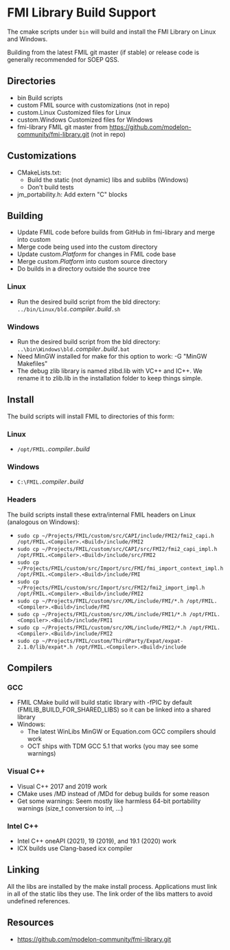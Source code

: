 # FMI Library Build Support

The cmake scripts under `bin` will build and install the FMI Library on Linux and Windows.

Building from the latest FMIL git master (if stable) or release code is generally recommended for SOEP QSS.

## Directories
* bin                   Build scripts
* custom                FMIL source with customizations (not in repo)
* custom.Linux          Customized files for Linux
* custom.Windows        Customized files for Windows
* fmi-library           FMIL git master from https://github.com/modelon-community/fmi-library.git (not in repo)

## Customizations
* CMakeLists.txt:
  * Build the static (not dynamic) libs and sublibs (Windows)
  * Don't build tests
* jm_portability.h: Add extern "C" blocks

## Building
* Update FMIL code before builds from GitHub in fmi-library and merge into custom
* Merge code being used into the custom directory
* Update custom.*Platform* for changes in FMIL code base
* Merge custom.*Platform* into custom source directory
* Do builds in a directory outside the source tree

### Linux
* Run the desired build script from the bld directory: `../bin/Linux/bld.`_compiler_`.`_build_`.sh`

### Windows
* Run the desired build script from the bld directory: `..\bin\Windows\bld.`_compiler_`.`_build_`.bat`
* Need MinGW installed for make for this option to work: -G "MinGW Makefiles"
* The debug zlib library is named zlibd.lib with VC++ and IC++.
  We rename it to zlib.lib in the installation folder to keep things simple.

## Install

The build scripts will install FMIL to directories of this form:

### Linux
* `/opt/FMIL.`_compiler_`.`_build_

### Windows
* `C:\FMIL.`_compiler_`.`_build_

### Headers

The build scripts install these extra/internal FMIL headers on Linux (analogous on Windows):
* `sudo cp ~/Projects/FMIL/custom/src/CAPI/include/FMI2/fmi2_capi.h /opt/FMIL.<Compiler>.<Build>/include/FMI2`
* `sudo cp ~/Projects/FMIL/custom/src/CAPI/src/FMI2/fmi2_capi_impl.h /opt/FMIL.<Compiler>.<Build>/include/src/FMI2`
* `sudo cp ~/Projects/FMIL/custom/src/Import/src/FMI/fmi_import_context_impl.h /opt/FMIL.<Compiler>.<Build>/include/FMI`
* `sudo cp ~/Projects/FMIL/custom/src/Import/src/FMI2/fmi2_import_impl.h /opt/FMIL.<Compiler>.<Build>/include/FMI2`
* `sudo cp ~/Projects/FMIL/custom/src/XML/include/FMI/*.h /opt/FMIL.<Compiler>.<Build>/include/FMI`
* `sudo cp ~/Projects/FMIL/custom/src/XML/include/FMI1/*.h /opt/FMIL.<Compiler>.<Build>/include/FMI1`
* `sudo cp ~/Projects/FMIL/custom/src/XML/include/FMI2/*.h /opt/FMIL.<Compiler>.<Build>/include/FMI2`
* `sudo cp ~/Projects/FMIL/custom/ThirdParty/Expat/expat-2.1.0/lib/expat*.h /opt/FMIL.<Compiler>.<Build>/include`

## Compilers

### GCC
* FMIL CMake build will build static library with -fPIC by default (FMILIB_BUILD_FOR_SHARED_LIBS) so it can be linked into a shared library
* Windows:
  * The latest WinLibs MinGW or Equation.com GCC compilers should work
  * OCT ships with TDM GCC 5.1 that works (you may see some warnings)

### Visual C++
* Visual C++ 2017 and 2019 work
* CMake uses /MD instead of /MDd for debug builds for some reason
* Get some warnings: Seem mostly like harmless 64-bit portability warnings (size_t conversion to int, ...)

### Intel C++
* Intel C++ oneAPI (2021), 19 (2019), and 19.1 (2020) work
* ICX builds use Clang-based icx compiler

## Linking

All the libs are installed by the make install process.
Applications must link in all of the static libs they use.
The link order of the libs matters to avoid undefined references.

## Resources
* https://github.com/modelon-community/fmi-library.git

